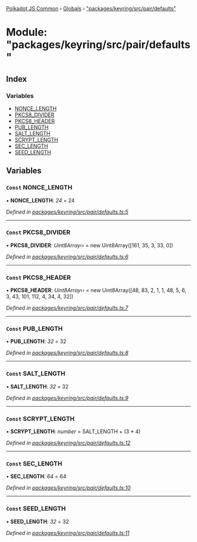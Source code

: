 [Polkadot JS Common](../README.md) › [Globals](../globals.md) › ["packages/keyring/src/pair/defaults"](_packages_keyring_src_pair_defaults_.md)

# Module: "packages/keyring/src/pair/defaults"

## Index

### Variables

* [NONCE_LENGTH](_packages_keyring_src_pair_defaults_.md#const-nonce_length)
* [PKCS8_DIVIDER](_packages_keyring_src_pair_defaults_.md#const-pkcs8_divider)
* [PKCS8_HEADER](_packages_keyring_src_pair_defaults_.md#const-pkcs8_header)
* [PUB_LENGTH](_packages_keyring_src_pair_defaults_.md#const-pub_length)
* [SALT_LENGTH](_packages_keyring_src_pair_defaults_.md#const-salt_length)
* [SCRYPT_LENGTH](_packages_keyring_src_pair_defaults_.md#const-scrypt_length)
* [SEC_LENGTH](_packages_keyring_src_pair_defaults_.md#const-sec_length)
* [SEED_LENGTH](_packages_keyring_src_pair_defaults_.md#const-seed_length)

## Variables

### `Const` NONCE_LENGTH

• **NONCE_LENGTH**: *24* = 24

*Defined in [packages/keyring/src/pair/defaults.ts:5](https://github.com/polkadot-js/common/blob/e845132d/packages/keyring/src/pair/defaults.ts#L5)*

___

### `Const` PKCS8_DIVIDER

• **PKCS8_DIVIDER**: *Uint8Array‹›* = new Uint8Array([161, 35, 3, 33, 0])

*Defined in [packages/keyring/src/pair/defaults.ts:6](https://github.com/polkadot-js/common/blob/e845132d/packages/keyring/src/pair/defaults.ts#L6)*

___

### `Const` PKCS8_HEADER

• **PKCS8_HEADER**: *Uint8Array‹›* = new Uint8Array([48, 83, 2, 1, 1, 48, 5, 6, 3, 43, 101, 112, 4, 34, 4, 32])

*Defined in [packages/keyring/src/pair/defaults.ts:7](https://github.com/polkadot-js/common/blob/e845132d/packages/keyring/src/pair/defaults.ts#L7)*

___

### `Const` PUB_LENGTH

• **PUB_LENGTH**: *32* = 32

*Defined in [packages/keyring/src/pair/defaults.ts:8](https://github.com/polkadot-js/common/blob/e845132d/packages/keyring/src/pair/defaults.ts#L8)*

___

### `Const` SALT_LENGTH

• **SALT_LENGTH**: *32* = 32

*Defined in [packages/keyring/src/pair/defaults.ts:9](https://github.com/polkadot-js/common/blob/e845132d/packages/keyring/src/pair/defaults.ts#L9)*

___

### `Const` SCRYPT_LENGTH

• **SCRYPT_LENGTH**: *number* = SALT_LENGTH + (3 * 4)

*Defined in [packages/keyring/src/pair/defaults.ts:12](https://github.com/polkadot-js/common/blob/e845132d/packages/keyring/src/pair/defaults.ts#L12)*

___

### `Const` SEC_LENGTH

• **SEC_LENGTH**: *64* = 64

*Defined in [packages/keyring/src/pair/defaults.ts:10](https://github.com/polkadot-js/common/blob/e845132d/packages/keyring/src/pair/defaults.ts#L10)*

___

### `Const` SEED_LENGTH

• **SEED_LENGTH**: *32* = 32

*Defined in [packages/keyring/src/pair/defaults.ts:11](https://github.com/polkadot-js/common/blob/e845132d/packages/keyring/src/pair/defaults.ts#L11)*
